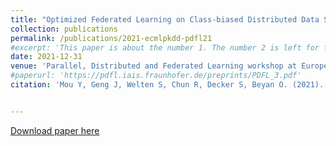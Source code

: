 ```yaml
---
title: "Optimized Federated Learning on Class-biased Distributed Data Sources"
collection: publications
permalink: /publications/2021-ecmlpkdd-pdfl21
#excerpt: 'This paper is about the number 1. The number 2 is left for future work.'
date: 2021-12-31
venue: 'Parallel, Distributed and Federated Learning workshop at European Conference on Machine Learning and Knowledge Discovery in Databases 2021'
#paperurl: 'https://pdfl.iais.fraunhofer.de/preprints/PDFL_3.pdf'
citation: 'Mou Y, Geng J, Welten S, Chun R, Decker S, Beyan O. (2021). "Optimized Federated Learning on Class-biased Distributed Data Sources." <i>In Joint European Conference on Machine Learning and Knowledge Discovery in Databases 2021</i>.'


---
```


[Download paper here](https://pdfl.iais.fraunhofer.de/preprints/PDFL_3.pdf)

<!-- 
Recommended citation: Mou Y, Geng J, Welten S, Chun R, Decker S, Beyan O. (2021). "Optimized Federated Learning on Class-biased Distributed Data Sources." <i>In Joint European Conference on Machine Learning and Knowledge Discovery in Databases 2021</i>. 
-->
